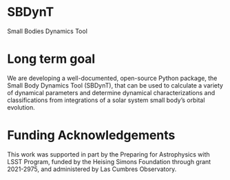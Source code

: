 # SBDynT
Small Bodies Dynamics Tool

# Long term goal
We are developing a well-documented, open-source Python package, the Small Body Dynamics Tool (SBDynT), that can be used to calculate a variety of dynamical parameters and determine dynamical characterizations and classifications from integrations of a solar system small body’s orbital evolution.

# 

# Funding Acknowledgements 
This work was supported in part by the Preparing for Astrophysics with LSST Program, funded by the Heising Simons Foundation through grant 2021-2975, and administered by Las Cumbres Observatory.
